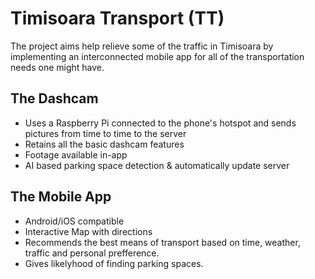 # **Timisoara Transport (TT)**

The project aims help relieve some of the traffic in Timisoara by implementing an interconnected mobile app for all of the transportation needs one might have.
  
##  **The Dashcam**
  - Uses a Raspberry Pi connected to the phone's hotspot and sends pictures from time to time to the server
  - Retains all the basic dashcam features
  - Footage available in-app
  - AI based parking space detection & automatically update server

##  **The Mobile App**
  - Android/iOS compatible
  - Interactive Map with directions
  - Recommends the best means of transport based on time, weather, traffic and personal prefference.
  - Gives likelyhood of finding parking spaces.


